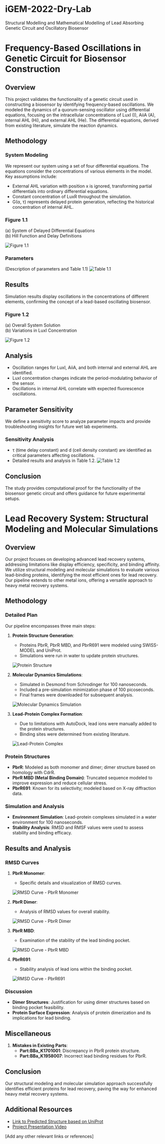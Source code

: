 # iGEM-2022-Dry-Lab
Structural Modelling and Mathematical Modelling of Lead Absorbing Genetic Circuit and Oscillatory Biosensor
# Frequency-Based Oscillations in Genetic Circuit for Biosensor Construction

## Overview
This project validates the functionality of a genetic circuit used in constructing a biosensor by identifying frequency-based oscillations. We modeled the dynamics of a quorum-sensing oscillator using differential equations, focusing on the intracellular concentrations of LuxI (I), AiiA (A), internal AHL (Hi), and external AHL (He). The differential equations, derived from existing literature, simulate the reaction dynamics.

## Methodology

### System Modeling
We represent our system using a set of four differential equations. The equations consider the concentrations of various elements in the model. Key assumptions include:
- External AHL variation with position x is ignored, transforming partial differentials into ordinary differential equations.
- Constant concentration of LuxR throughout the simulation.
- G(α, τ) represents delayed protein generation, reflecting the historical concentration of internal AHL.

### Figure 1.1
(a) System of Delayed Differential Equations  
(b) Hill Function and Delay Definitions

![Figure 1.1](https://static.igem.wiki/teams/4428/wiki/model/eq1-2.png)

### Parameters
(Description of parameters and Table 1.1)
![Table 1.1](https://static.igem.wiki/teams/4428/wiki/model/parameters-new.png)

## Results
Simulation results display oscillations in the concentrations of different elements, confirming the concept of a lead-based oscillating biosensor.

### Figure 1.2
(a) Overall System Solution  
(b) Variations in LuxI Concentration

![Figure 1.2](https://static.igem.wiki/teams/4428/wiki/model/graphs-new.png)

## Analysis
- Oscillation ranges for LuxI, AiiA, and both internal and external AHL are identified.
- LuxI concentration changes indicate the period-modulating behavior of the sensor.
- Oscillations in internal AHL correlate with expected fluorescence oscillations.

## Parameter Sensitivity
We define a sensitivity score to analyze parameter impacts and provide troubleshooting insights for future wet lab experiments.

### Sensitivity Analysis
- τ (time delay constant) and d (cell density constant) are identified as critical parameters affecting oscillations.
- Detailed results and analysis in Table 1.2.
![Table 1.2](https://static.igem.wiki/teams/4428/wiki/model/sens-par-new.png)


## Conclusion
The study provides computational proof for the functionality of the biosensor genetic circuit and offers guidance for future experimental setups.


# Lead Recovery System: Structural Modeling and Molecular Simulations

## Overview

Our project focuses on developing advanced lead recovery systems, addressing limitations like display efficiency, specificity, and binding affinity. We utilize structural modeling and molecular simulations to evaluate various lead-binding proteins, identifying the most efficient ones for lead recovery. Our pipeline extends to other metal ions, offering a versatile approach to heavy metal recovery systems.

## Methodology

### Detailed Plan

Our pipeline encompasses three main steps:

1. **Protein Structure Generation**: 
   - Proteins PbrR, PbrR MBD, and PbrR691 were modeled using SWISS-MODEL and UniProt.
   - Simulations were run in water to update protein structures.

   ![Protein Structure](https://static.igem.wiki/teams/4428/wiki/model/pbrr-m-d.png)

2. **Molecular Dynamics Simulations**:
   - Simulated in Desmond from Schrodinger for 100 nanoseconds.
   - Included a pre-simulation minimization phase of 100 picoseconds.
   - Final frames were downloaded for subsequent analysis.

   ![Molecular Dynamics Simulation](https://static.igem.wiki/teams/4428/wiki/model/protein-s1.png)

3. **Lead-Protein Complex Formation**:
   - Due to limitations with AutoDock, lead ions were manually added to the protein structures.
   - Binding sites were determined from existing literature.

   ![Lead-Protein Complex](https://static.igem.wiki/teams/4428/wiki/model/protein-s1-l.png)

### Protein Structures

- **PbrR**: Modeled as both monomer and dimer; dimer structure based on homology with CdrR.
- **PbrR MBD (Metal Binding Domain)**: Truncated sequence modeled to improve expression and reduce cellular stress.
- **PbrR691**: Known for its selectivity; modeled based on X-ray diffraction data.

### Simulation and Analysis

- **Environment Simulation**: Lead-protein complexes simulated in a water environment for 100 nanoseconds.
- **Stability Analysis**: RMSD and RMSF values were used to assess stability and binding efficacy.

## Results and Analysis

### RMSD Curves

1. **PbrR Monomer**: 
   - Specific details and visualization of RMSD curves.

   ![RMSD Curve - PbrR Monomer](https://static.igem.wiki/teams/4428/wiki/model/rmsd-p.png)

2. **PbrR Dimer**:
   - Analysis of RMSD values for overall stability.

   ![RMSD Curve - PbrR Dimer](https://static.igem.wiki/teams/4428/wiki/model/rmsd-p-ii.png)

3. **PbrR MBD**:
   - Examination of the stability of the lead binding pocket.

   ![RMSD Curve - PbrR MBD](https://static.igem.wiki/teams/4428/wiki/model/rmsd-p-iii.png)

4. **PbrR691**:
   - Stability analysis of lead ions within the binding pocket.

   ![RMSD Curve - PbrR691](https://static.igem.wiki/teams/4428/wiki/model/rmsd-p-iv-new.png)

### Discussion

- **Dimer Structures**: Justification for using dimer structures based on binding pocket feasibility.
- **Protein Surface Expression**: Analysis of protein dimerization and its implications for lead binding.

## Miscellaneous

1. **Mistakes in Existing Parts**:
   - **Part:BBa_K1701001**: Discrepancy in PbrR protein structure.
   - **Part:BBa_K1958007**: Incorrect lead binding residues for PbrR.

## Conclusion

Our structural modeling and molecular simulation approach successfully identifies efficient proteins for lead recovery, paving the way for enhanced heavy metal recovery systems.

## Additional Resources

- [Link to Predicted Structure based on UniProt](https://static.igem.wiki/teams/4428/wiki/model/in-water.png)
- [Project Presentation Video](https://video.igem.org/w/17KyQ265cULvUv8w6uEB2E)

[Add any other relevant links or references]
